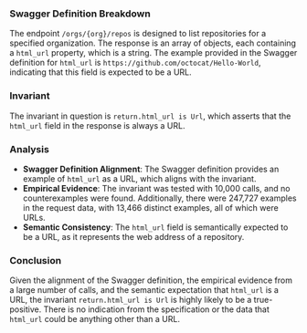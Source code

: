 ### Swagger Definition Breakdown
The endpoint `/orgs/{org}/repos` is designed to list repositories for a specified organization. The response is an array of objects, each containing a `html_url` property, which is a string. The example provided in the Swagger definition for `html_url` is `https://github.com/octocat/Hello-World`, indicating that this field is expected to be a URL.

### Invariant
The invariant in question is `return.html_url is Url`, which asserts that the `html_url` field in the response is always a URL.

### Analysis
- **Swagger Definition Alignment**: The Swagger definition provides an example of `html_url` as a URL, which aligns with the invariant.
- **Empirical Evidence**: The invariant was tested with 10,000 calls, and no counterexamples were found. Additionally, there were 247,727 examples in the request data, with 13,466 distinct examples, all of which were URLs.
- **Semantic Consistency**: The `html_url` field is semantically expected to be a URL, as it represents the web address of a repository.

### Conclusion
Given the alignment of the Swagger definition, the empirical evidence from a large number of calls, and the semantic expectation that `html_url` is a URL, the invariant `return.html_url is Url` is highly likely to be a true-positive. There is no indication from the specification or the data that `html_url` could be anything other than a URL.
